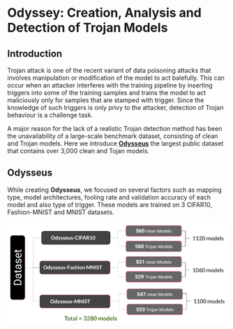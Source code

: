 # Odyssey: Creation, Analysis and Detection of Trojan Models

## Introduction 
Trojan attack is one of the recent variant of data poisoning attacks that involves manipulation or modification of the model to act balefully.
This can occur when an attacker interferes with the training pipeline by inserting triggers into some of the training samples and trains the model to act maliciously only for samples that are stamped with trigger. Since the knowledge of such triggers is only privy to the attacker, detection of Trojan behaviour is a challenge task. 

A major reason for the lack of a realistic Trojan detection method has been the unavailability of a large-scale benchmark dataset, consisting of clean and Trojan models. Here we introduce [**Odysseus**](https://drive.google.com/drive/folders/1o-F3ttZS6el975XZOHOtqj8YxncHOivd?usp=sharing) the largest public dataset that contains over 3,000 clean and Tojan models. 

## Odysseus

While creating **Odysseus**, we focused on several factors such as mapping type, model architectures, fooling rate and validation accuracy of each model and also type of trigger. 
These models are trained on 3 CIFAR10, Fashion-MNIST and MNIST datasets. 

![alt tag](./fig/model_creation.png)



